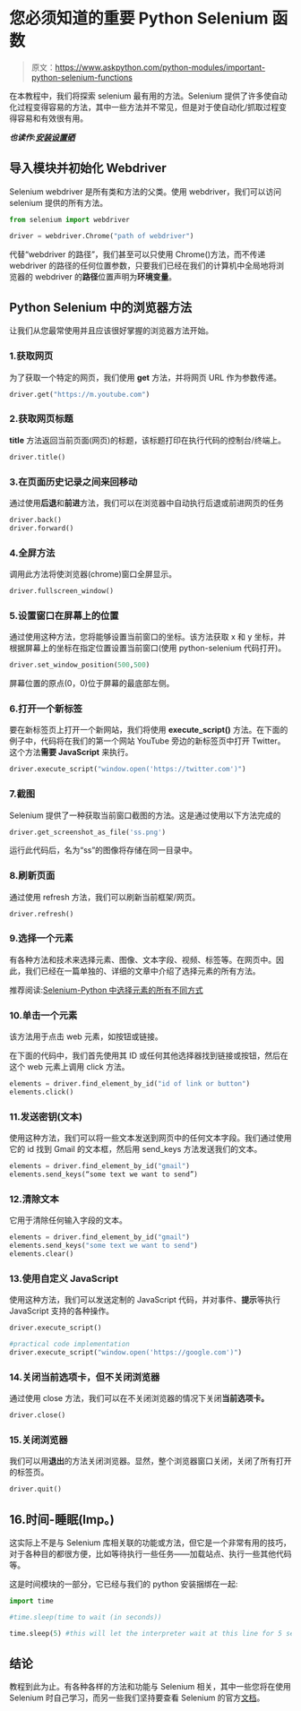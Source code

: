 # 您必须知道的重要 Python Selenium 函数

> 原文：<https://www.askpython.com/python-modules/important-python-selenium-functions>

在本教程中，我们将探索 selenium 最有用的方法。Selenium 提供了许多使自动化过程变得容易的方法，其中一些方法并不常见，但是对于使自动化/抓取过程变得容易和有效很有用。

***也读作:[安装设置硒](https://www.askpython.com/python-modules/selenium-introduction-and-setup)***

## 导入模块并初始化 Webdriver

Selenium webdriver 是所有类和方法的父类。使用 webdriver，我们可以访问 selenium 提供的所有方法。

```py
from selenium import webdriver

driver = webdriver.Chrome("path of webdriver")

```

代替“webdriver 的路径”，我们甚至可以只使用 Chrome()方法，而不传递 webdriver 的路径的任何位置参数，只要我们已经在我们的计算机中全局地将浏览器的 webdriver 的**路径**位置声明为**环境变量**。

## Python Selenium 中的浏览器方法

让我们从您最常使用并且应该很好掌握的浏览器方法开始。

### 1.获取网页

为了获取一个特定的网页，我们使用 **get** 方法，并将网页 URL 作为参数传递。

```py
driver.get("https://m.youtube.com")

```

### 2.获取网页标题

**title** 方法返回当前页面(网页)的标题，该标题打印在执行代码的控制台/终端上。

```py
driver.title()

```

### 3.在页面历史记录之间来回移动

通过使用**后退**和**前进**方法，我们可以在浏览器中自动执行后退或前进网页的任务

```py
driver.back()
driver.forward()

```

### 4.全屏方法

调用此方法将使浏览器(chrome)窗口全屏显示。

```py
driver.fullscreen_window()

```

### 5.设置窗口在屏幕上的位置

通过使用这种方法，您将能够设置当前窗口的坐标。该方法获取 x 和 y 坐标，并根据屏幕上的坐标在指定位置设置当前窗口(使用 python-selenium 代码打开)。

```py
driver.set_window_position(500,500)

```

屏幕位置的原点(0，0)位于屏幕的最底部左侧。

### 6.打开一个新标签

要在新标签页上打开一个新网站，我们将使用 **execute_script()** 方法。在下面的例子中，代码将在我们的第一个网站 YouTube 旁边的新标签页中打开 Twitter。这个方法**需要 JavaScript** 来执行。

```py
driver.execute_script("window.open('https://twitter.com')")

```

### 7.截图

Selenium 提供了一种获取当前窗口截图的方法。这是通过使用以下方法完成的

```py
driver.get_screenshot_as_file('ss.png')

```

运行此代码后，名为“ss”的图像将存储在同一目录中。

### 8.刷新页面

通过使用 refresh 方法，我们可以刷新当前框架/网页。

```py
driver.refresh()

```

### 9.选择一个元素

有各种方法和技术来选择元素、图像、文本字段、视频、标签等。在网页中。因此，我们已经在一篇单独的、详细的文章中介绍了选择元素的所有方法。

推荐阅读:[Selenium-Python 中选择元素的所有不同方式](#)

### 10.单击一个元素

该方法用于点击 web 元素，如按钮或链接。

在下面的代码中，我们首先使用其 ID 或任何其他选择器找到链接或按钮，然后在这个 web 元素上调用 click 方法。

```py
elements = driver.find_element_by_id("id of link or button")
elements.click()

```

### 11.发送密钥(文本)

使用这种方法，我们可以将一些文本发送到网页中的任何文本字段。我们通过使用它的 id 找到 Gmail 的文本框，然后用 send_keys 方法发送我们的文本。

```py
elements = driver.find_element_by_id("gmail")
elements.send_keys(“some text we want to send”)

```

### 12.清除文本

它用于清除任何输入字段的文本。

```py
elements = driver.find_element_by_id("gmail")
elements.send_keys("some text we want to send")
elements.clear()

```

### 13.使用自定义 JavaScript

使用这种方法，我们可以发送定制的 JavaScript 代码，并对事件、**提示**等执行 JavaScript 支持的各种操作。

```py
driver.execute_script()

#practical code implementation
driver.execute_script("window.open('https://google.com')")

```

### 14.关闭当前选项卡，但不关闭浏览器

通过使用 close 方法，我们可以在不关闭浏览器的情况下关闭**当前选项卡。**

```py
driver.close()

```

### 15.关闭浏览器

我们可以用**退出**的方法关闭浏览器。显然，整个浏览器窗口关闭，关闭了所有打开的标签页。

```py
driver.quit()

```

## 16.时间-睡眠(Imp。)

这实际上不是与 Selenium 库相关联的功能或方法，但它是一个非常有用的技巧，对于各种目的都很方便，比如等待执行一些任务——加载站点、执行一些其他代码等。

这是时间模块的一部分，它已经与我们的 python 安装捆绑在一起:

```py
import time

#time.sleep(time to wait (in seconds))

time.sleep(5) #this will let the interpreter wait at this line for 5 seconds and then proceed with execution.

```

## 结论

教程到此为止。有各种各样的方法和功能与 Selenium 相关，其中一些您将在使用 Selenium 时自己学习，而另一些我们坚持要查看 Selenium 的官方[文档](https://www.selenium.dev/documentation/)。